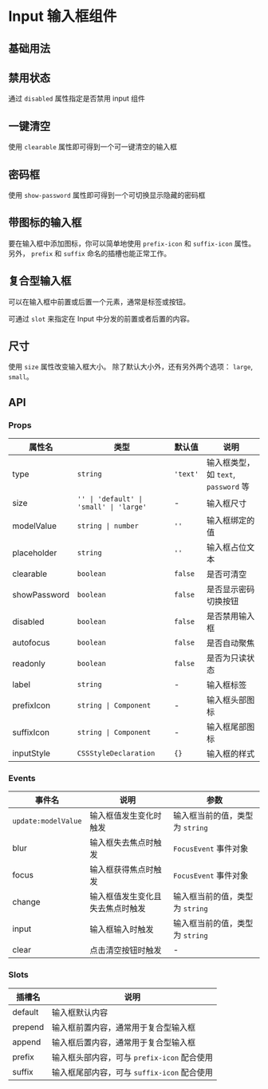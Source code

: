 # Input 输入框组件

## 基础用法

<demo vue="../example/input/Basic.vue" />

## 禁用状态

通过 `disabled` 属性指定是否禁用 input 组件

<demo vue="../example/input/Disabled.vue" />

## 一键清空​

使用 `clearable` 属性即可得到一个可一键清空的输入框

<demo vue="../example/input/Clearable.vue" />

## 密码框

使用 `show-password` 属性即可得到一个可切换显示隐藏的密码框

<demo vue="../example/input/Password.vue" />

## 带图标的输入框

要在输入框中添加图标，你可以简单地使用 `prefix-icon` 和 `suffix-icon` 属性。 另外， `prefix` 和 `suffix` 命名的插槽也能正常工作。

<demo vue="../example/input/Icon.vue" />

## 复合型输入框

可以在输入框中前置或后置一个元素，通常是标签或按钮。

可通过 `slot` 来指定在 Input 中分发的前置或者后置的内容。

<demo vue="../example/input/Compose.vue" />

## 尺寸

使用 `size` 属性改变输入框大小。 除了默认大小外，还有另外两个选项： `large`, `small`。

<demo vue="../example/input/Size.vue" />

## API

### Props

| 属性名       | 类型                                    | 默认值   | 说明                                 |
| ------------ | --------------------------------------- | -------- | ------------------------------------ |
| type         | `string`                                | `'text'` | 输入框类型，如 `text`, `password` 等 |
| size         | `'' \| 'default' \| 'small' \| 'large'` | -        | 输入框尺寸                           |
| modelValue   | `string \| number`                      | `''`     | 输入框绑定的值                       |
| placeholder  | `string`                                | `''`     | 输入框占位文本                       |
| clearable    | `boolean`                               | `false`  | 是否可清空                           |
| showPassword | `boolean`                               | `false`  | 是否显示密码切换按钮                 |
| disabled     | `boolean`                               | `false`  | 是否禁用输入框                       |
| autofocus    | `boolean`                               | `false`  | 是否自动聚焦                         |
| readonly     | `boolean`                               | `false`  | 是否为只读状态                       |
| label        | `string`                                | -        | 输入框标签                           |
| prefixIcon   | `string \| Component`                   | -        | 输入框头部图标                       |
| suffixIcon   | `string \| Component`                   | -        | 输入框尾部图标                       |
| inputStyle   | `CSSStyleDeclaration`                   | `{}`     | 输入框的样式                         |

### Events

| 事件名              | 说明                             | 参数                            |
| ------------------- | -------------------------------- | ------------------------------- |
| `update:modelValue` | 输入框值发生变化时触发           | 输入框当前的值，类型为 `string` |
| blur                | 输入框失去焦点时触发             | `FocusEvent` 事件对象           |
| focus               | 输入框获得焦点时触发             | `FocusEvent` 事件对象           |
| change              | 输入框值发生变化且失去焦点时触发 | 输入框当前的值，类型为 `string` |
| input               | 输入框输入时触发                 | 输入框当前的值，类型为 `string` |
| clear               | 点击清空按钮时触发               | -                               |

### Slots

| 插槽名  | 说明                                        |
| ------- | ------------------------------------------- |
| default | 输入框默认内容                              |
| prepend | 输入框前置内容，通常用于复合型输入框        |
| append  | 输入框后置内容，通常用于复合型输入框        |
| prefix  | 输入框头部内容，可与 `prefix-icon` 配合使用 |
| suffix  | 输入框尾部内容，可与 `suffix-icon` 配合使用 |
